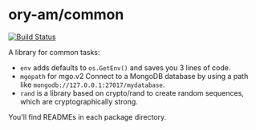 # ory-am/common

[![Build Status](https://travis-ci.org/ory-am/common.svg)](https://travis-ci.org/ory-am/common)

A library for common tasks:

* `env` adds defaults to `os.GetEnv()` and saves you 3 lines of code.
* `mgopath` for mgo.v2 Connect to a MongoDB database by using a path like `mongodb://127.0.0.1:27017/mydatabase`.
* `rand` is a library based on crypto/rand to create random sequences, which are cryptographically strong.

You'll find READMEs in each package directory.